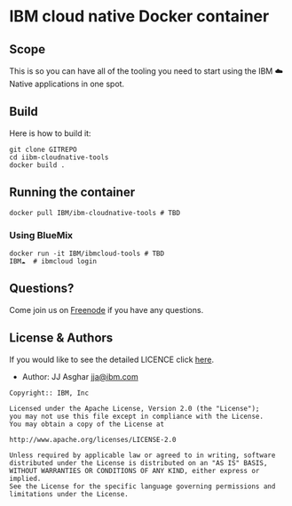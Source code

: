 # IBM cloud native Docker container

## Scope

This is so you can have all of the tooling you need to start using
the IBM :cloud: Native applications in one spot.

## Build

Here is how to build it:

```shell
git clone GITREPO
cd iibm-cloudnative-tools
docker build .
```

## Running the container

```shell
docker pull IBM/ibm-cloudnative-tools # TBD
```

### Using BlueMix

```shell
docker run -it IBM/ibmcloud-tools # TBD
IBM☁️  # ibmcloud login
```

## Questions?

Come join us on [Freenode](http://webchat.freenode.net/?channels=ibmcloud) if you have
any questions.

## License & Authors

If you would like to see the detailed LICENCE click [here](./LICENCE).

- Author: JJ Asghar <jja@ibm.com>

```text
Copyright:: IBM, Inc

Licensed under the Apache License, Version 2.0 (the "License");
you may not use this file except in compliance with the License.
You may obtain a copy of the License at

http://www.apache.org/licenses/LICENSE-2.0

Unless required by applicable law or agreed to in writing, software
distributed under the License is distributed on an "AS IS" BASIS,
WITHOUT WARRANTIES OR CONDITIONS OF ANY KIND, either express or implied.
See the License for the specific language governing permissions and
limitations under the License.
```

